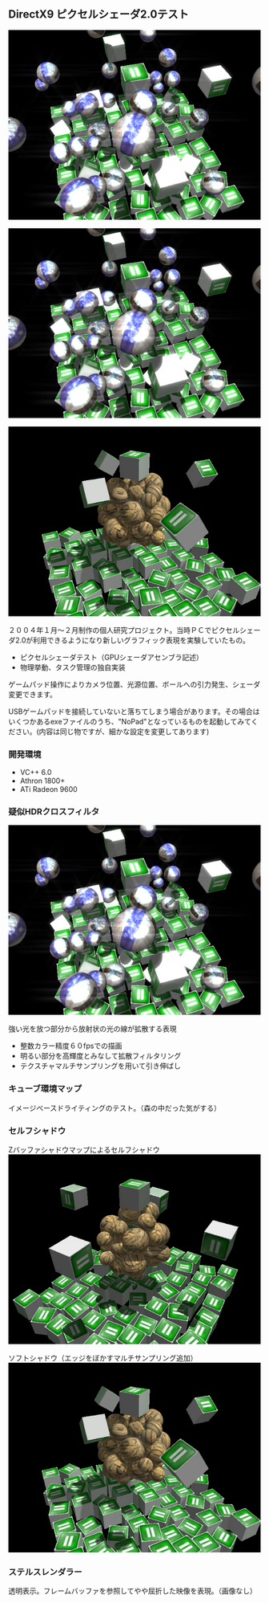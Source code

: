## DirectX9 ピクセルシェーダ2.0テスト

[![動作YouTube](https://raw.githubusercontent.com/TahitianBlue/DirectX9Shader2.0/master/HDRCrossFilter.jpg)](https://youtu.be/M7Ybh4UoAC0)

![疑似HDRフィルタ](https://raw.githubusercontent.com/TahitianBlue/DirectX9Shader2.0/master/HDRCrossFilter.jpg)

![ソフトシャドウ](https://raw.githubusercontent.com/TahitianBlue/DirectX9Shader2.0/master/SelfShadowSoftEdge.jpg)

２００４年１月～２月制作の個人研究プロジェクト。当時ＰＣでピクセルシェーダ2.0が利用できるようになり新しいグラフィック表現を実験していたもの。
* ピクセルシェーダテスト（GPUシェーダアセンブラ記述）
* 物理挙動、タスク管理の独自実装

ゲームパッド操作によりカメラ位置、光源位置、ボールへの引力発生、シェーダ変更できます。

USBゲームパッドを接続していないと落ちてしまう場合があります。その場合はいくつかあるexeファイルのうち、"NoPad"となっているものを起動してみてください。(内容は同じ物ですが、細かな設定を変更してあります)

### 開発環境
* VC++ 6.0
* Athron 1800+
* ATi Radeon 9600

### 疑似HDRクロスフィルタ
![疑似HDRフィルタ](https://raw.githubusercontent.com/TahitianBlue/DirectX9Shader2.0/master/HDRCrossFilter.jpg)

強い光を放つ部分から放射状の光の線が拡散する表現

* 整数カラー精度６０fpsでの描画
* 明るい部分を高輝度とみなして拡散フィルタリング
* テクスチャマルチサンプリングを用いて引き伸ばし

### キューブ環境マップ
イメージベースドライティングのテスト。（森の中だった気がする）

### セルフシャドウ

Zバッファシャドウマップによるセルフシャドウ
![ソフトシャドウ](https://raw.githubusercontent.com/TahitianBlue/DirectX9Shader2.0/master/SelfShadowSharpEdge.jpg)

ソフトシャドウ（エッジをぼかすマルチサンプリング追加）
![ソフトシャドウ](https://raw.githubusercontent.com/TahitianBlue/DirectX9Shader2.0/master/SelfShadowSoftEdge.jpg)

### ステルスレンダラー

透明表示。フレームバッファを参照してやや屈折した映像を表現。（画像なし）
